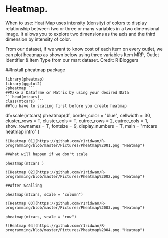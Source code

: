 # Heatmap. 
When to use: Heat Map uses intensity (density) of colors to display relationship between two or three or many variables in a two 
dimensional image. It allows you to explore two dimensions as the axis and the third dimension by intensity of color.

From our dataset, if we want to know cost of each item on every outlet, we can plot heatmap as shown below using three variables Item MRP,
Outlet Identifier & Item Type from our mart dataset. Credit: R Bloggers

##Install pheatmap package 
```install.packagesa("pheatmap")
library(pheatmap)
library(ggplot2)
?pheatmap ```
##Make a Datafrme or Matrix by using your desired Data
```head(mtcars)
class(mtcars) ```
##You have to scaling first before you create heatmap
```
df=scale(mtcars)
pheatmap(df, 
         border_color = "blue",
         cellwidth = 30,
         cluster_rows = T,
         cluster_cols = T,
         cutree_rows = 2,
         cutree_cols = 1,
         show_rownames = T,
         fontsize = 9,
         display_numbers = T,
         main = "mtcars heatmap intro"
         )
```		 
![Heatmap 01](https://github.com/r1ridwan/R-programming/blob/master/Pictures/Pheatmap%2001.png "Heatmap")

##What will happen if we don't scale

pheatmap(mtcars )

![Heatmap 02](https://github.com/r1ridwan/R-programming/blob/master/Pictures/Pheatmap%2002.png "Heatmap")

##After Scalling

pheatmap(mtcars, scale = "column")

![Heatmap 03](https://github.com/r1ridwan/R-programming/blob/master/Pictures/Pheatmap%2003.png "Heatmap")

pheatmap(mtcars, scale = "row")

![Heatmap 04](https://github.com/r1ridwan/R-programming/blob/master/Pictures/Pheatmap%2004.png "Heatmap")